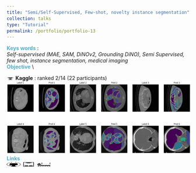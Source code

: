 ```yaml
---
title: "Semi/Self-Supervised, Few-shot, novelty instance segmentation"
collection: talks
type: "Tutorial"
permalink: /portfolio/portfolio-13
---
```


<span style="color:rgba(82,173,200,255)"> **Keys words** </span>: \
*Self-supervised (MAE, SAM, DiNOv2, Grounding DiNO), Semi Supervised, few shot, instance segmentation, medical imaging* \
 <span style="color:rgba(82,173,200,255)">**Objective**</span> \
<!-- <span style="color:rgba(82,173,200,255)">**Objective**</span> \\
...\ -->
<img src='/images/cup.jpg' width='20.0' height='7.0'> **Kaggle** : ranked 2/14 (22 participants)\
<img src='/images/college_fr_im.png' width='600' height='200'> \
<span style="color:rgba(82,173,200,255)"> **Links** </span> \
[<img src="/images/GitHub.png" alt="GitHub" width="37.5" height="12.5" />](https://github.com/HugoRbrt/altegrad_project/tree/baptiste) [<img src="/images/report_icone.png" alt="Report" width="37.5" height="12.5" />](https://drive.google.com/file/d/1hSdDUQTgvrNfux0yOUAoQeRwecDhosOg/view?usp=drive_link) [<img src="/images/class_icone.png" alt="Report" width="37.5" height="12.5" />](https://www.master-mva.com/cours/cat-advanced-learning-for-text-and-graph-data-altegrad/)